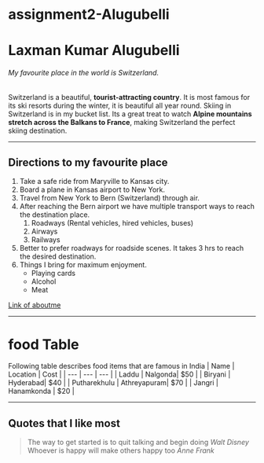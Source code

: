 # assignment2-Alugubelli
# Laxman Kumar Alugubelli
###### My favourite place in the world is Switzerland.
Switzerland is a beautiful, **tourist-attracting country**. It is most famous for its ski resorts during the winter, it is beautiful all year round. Skiing in Switzerland is in my bucket list. Its a great treat to watch **Alpine mountains stretch across the Balkans to France**, making Switzerland the perfect skiing destination.

***

## Directions to my favourite place
1. Take a safe ride from Maryville to Kansas city.
2. Board a plane in Kansas airport to New York.
3. Travel from New York to Bern (Switzerland) through air.
4. After reaching the Bern airport we have multiple transport ways to reach the destination place.
    1. Roadways (Rental vehicles, hired vehicles, buses)
    2. Airways
    3. Railways
5. Better to prefer roadways for roadside scenes. It takes 3 hrs to reach the desired destination.
6. Things I bring for maximum enjoyment.
    * Playing cards
    * Alcohol
    * Meat

[Link of aboutme](https://github.com/LaxmanKumar22/assignment2-Alugubelli/blob/main/AboutMe.md)

***

# food Table

Following table describes food items that are famous in India
| Name | Location | Cost |
| --- | --- | --- |
| Laddu | Nalgonda| $50 |
| Biryani | Hyderabad| $40 |
| Putharekhulu | Athreyapuram| $70 |
| Jangri | Hanamkonda | $20 |

***

## Quotes that I like most
> The way to get started is to quit talking and begin doing *Walt Disney* <br>
> Whoever is happy will make others happy too *Anne Frank*